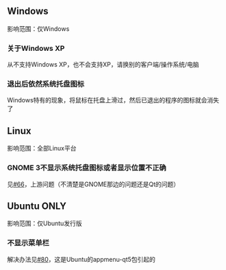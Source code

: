 ## Windows
影响范围：仅Windows

### 关于Windows XP
从不支持Windows XP，也不会支持XP，请换别的客户端/操作系统/电脑

### 退出后依然系统托盘图标
Windows特有的现象，将鼠标在托盘上滑过，然后已退出的程序的图标就会消失了

## Linux
影响范围：全部Linux平台

### GNOME 3不显示系统托盘图标或者显示位置不正确
见[#66](https://github.com/librehat/shadowsocks-qt5/issues/66)，上游问题（不清楚是GNOME那边的问题还是Qt的问题）

## Ubuntu ONLY ##
影响范围：仅Ubuntu发行版
### 不显示菜单栏
解决办法见[#80](https://github.com/librehat/shadowsocks-qt5/issues/80)，这是Ubuntu的appmenu-qt5包引起的